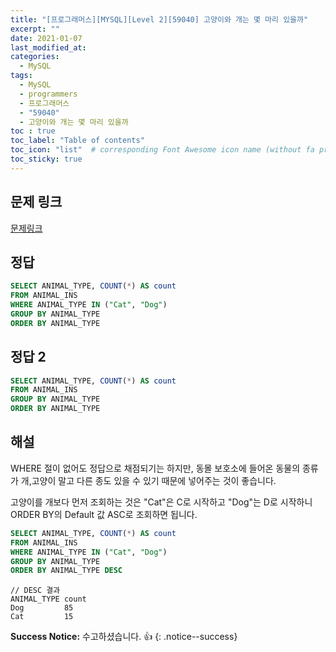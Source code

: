 ```yaml
---
title: "[프로그래머스][MYSQL][Level 2][59040] 고양이와 개는 몇 마리 있을까"
excerpt: ""
date: 2021-01-07
last_modified_at: 
categories:
  - MySQL
tags:
  - MySQL
  - programmers
  - 프로그래머스
  - "59040"
  - 고양이와 개는 몇 마리 있을까
toc : true
toc_label: "Table of contents"
toc_icon: "list"  # corresponding Font Awesome icon name (without fa prefix)
toc_sticky: true
---
```


## 문제 링크

[문제링크](https://programmers.co.kr/learn/courses/30/lessons/59040)   

## 정답

```sql
SELECT ANIMAL_TYPE, COUNT(*) AS count
FROM ANIMAL_INS
WHERE ANIMAL_TYPE IN ("Cat", "Dog")
GROUP BY ANIMAL_TYPE 
ORDER BY ANIMAL_TYPE
```

## 정답 2 


```sql
SELECT ANIMAL_TYPE, COUNT(*) AS count
FROM ANIMAL_INS
GROUP BY ANIMAL_TYPE 
ORDER BY ANIMAL_TYPE
```

## 해설

WHERE 절이 없어도 정답으로 채점되기는 하지만, 동몰 보호소에 들어온 동물의 종류가 개,고양이 말고 다른 종도 있을 수 있기 때문에 넣어주는 것이 좋습니다.  

고양이를 개보다 먼저 조회하는 것은 "Cat"은 C로 시작하고 "Dog"는 D로 시작하니 ORDER BY의 Default 값 ASC로 조회하면 됩니다. 

```sql
SELECT ANIMAL_TYPE, COUNT(*) AS count
FROM ANIMAL_INS
WHERE ANIMAL_TYPE IN ("Cat", "Dog")
GROUP BY ANIMAL_TYPE 
ORDER BY ANIMAL_TYPE DESC
```

```
// DESC 결과
ANIMAL_TYPE	count
Dog	        85
Cat	        15
```

**Success Notice:**
수고하셨습니다. :+1:
{: .notice--success}